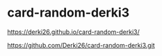# card-random-derki3 

https://derki26.github.io/card-random-derki3/

https://github.com/Derki26/card-random-derki3.git
